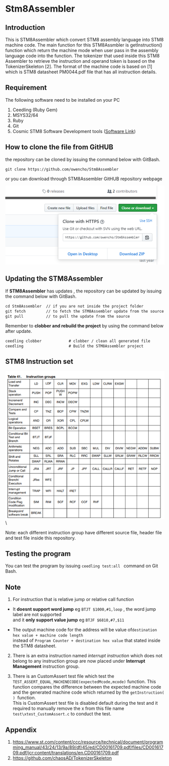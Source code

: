 # Stm8Assembler
## Introduction
This is STM8Assembler which convert STM8 assembly language into STM8 machine code.
The main function for this STM8Assmbler is getInstruction() function which return the machine mode when user pass in the assembly language code into the function.
The tokenizer that used inside this STM8 Assembler to retrieve the instruction and operand token is based on the TokenizerSkeleton [2].
The format of the machine code is based on [1] which is STM8 datasheet PM0044.pdf file that has all instruction details. 

## Requirement
The following software need to be installed on your PC
1. Ceedling (Ruby Gem)
2. MSYS32/64
3. Ruby
4. Git
5. Cosmic STM8 Software Development tools ([Software Link](https://www.cosmic-software.com/stm8.php))


## How to clone the file from GitHUB
the repository can be cloned by issuing the command below with GitBash.
```
git clone https://github.com/owencho/Stm8Assembler
```
or you can download through STM8Assembler GitHUB repository webpage 

![clonepic](https://github.com/owencho/Stm8Assembler/blob/master/Resources/images/cloneImage.PNG)


## Updating the STM8Assembler
If **STM8Assembler** has updates , the repository can be updated by issuing the command below with GitBash.
```
cd Stm8Assembler  // if you are not inside the project folder
git fetch         // to fetch the STM8Assembler update from the source 
git pull          // to pull the update from the source
```
Remember to **clobber and rebuild the project** by using the command below after update.
```
ceedling clobber            # clobber / clean all generated file
ceedling                    # Build the STM8Assembler project

```
## STM8 Instruction set
![instructionsettable](https://github.com/owencho/Stm8Assembler/blob/master/Resources/images/STM8InsSet.PNG)\

Note: each different instruction group have different source file, header file and test file inside this repository.

## Testing the program
You can test the program by issuing  `ceedling test:all ` command on Git Bash.

## Note
1. For instruction that is relative jump or relative call function
  - It **doesnt support word jump** eg `BTJT $1000,#1,loop` , the word jump label are not supported \
    and it **only support value jump** eg `BTJF $6810,#7,$11`
    
  - The output machine code for the address will be value of`destination hex value + machine code length` \
    instead of `Program Counter + destination hex value` that stated inside the STM8 datasheet.

2. There is an extra instruction named *interrupt instruction* which does not belong to any instruction group are now placed under 
**Interrupt Management** instruction group.

3. There is an CustomAssert test file which test the `TEST_ASSERT_EQUAL_MACHINECODE(expectedMcode,mcode)` function.
This function compares the difference between the expected machine code and the generated machine code which returned by the `getInstruction( ) `function. \
This is CustomAssert test file is disabled default during the test and it required to manually remove the x from this file name `test\xtest_CustomAssert.c` to conduct the test.
   
    

















## Appendix
1. https://www.st.com/content/ccc/resource/technical/document/programming_manual/43/24/13/9a/89/df/45/ed/CD00161709.pdf/files/CD00161709.pdf/jcr:content/translations/en.CD00161709.pdf
2. https://github.com/chaosAD/TokenizerSkeleton
